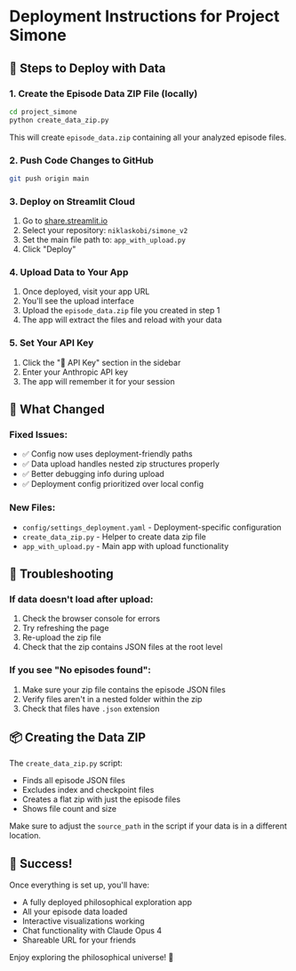 # Deployment Instructions for Project Simone

## 🚀 Steps to Deploy with Data

### 1. Create the Episode Data ZIP File (locally)

```bash
cd project_simone
python create_data_zip.py
```

This will create `episode_data.zip` containing all your analyzed episode files.

### 2. Push Code Changes to GitHub

```bash
git push origin main
```

### 3. Deploy on Streamlit Cloud

1. Go to [share.streamlit.io](https://share.streamlit.io)
2. Select your repository: `niklaskobi/simone_v2`
3. Set the main file path to: `app_with_upload.py`
4. Click "Deploy"

### 4. Upload Data to Your App

1. Once deployed, visit your app URL
2. You'll see the upload interface
3. Upload the `episode_data.zip` file you created in step 1
4. The app will extract the files and reload with your data

### 5. Set Your API Key

1. Click the "🔑 API Key" section in the sidebar
2. Enter your Anthropic API key
3. The app will remember it for your session

## 📝 What Changed

### Fixed Issues:
- ✅ Config now uses deployment-friendly paths
- ✅ Data upload handles nested zip structures properly
- ✅ Better debugging info during upload
- ✅ Deployment config prioritized over local config

### New Files:
- `config/settings_deployment.yaml` - Deployment-specific configuration
- `create_data_zip.py` - Helper to create data zip file
- `app_with_upload.py` - Main app with upload functionality

## 🔧 Troubleshooting

### If data doesn't load after upload:
1. Check the browser console for errors
2. Try refreshing the page
3. Re-upload the zip file
4. Check that the zip contains JSON files at the root level

### If you see "No episodes found":
1. Make sure your zip file contains the episode JSON files
2. Verify files aren't in a nested folder within the zip
3. Check that files have `.json` extension

## 📦 Creating the Data ZIP

The `create_data_zip.py` script:
- Finds all episode JSON files
- Excludes index and checkpoint files
- Creates a flat zip with just the episode files
- Shows file count and size

Make sure to adjust the `source_path` in the script if your data is in a different location.

## 🎉 Success!

Once everything is set up, you'll have:
- A fully deployed philosophical exploration app
- All your episode data loaded
- Interactive visualizations working
- Chat functionality with Claude Opus 4
- Shareable URL for your friends

Enjoy exploring the philosophical universe! 🌌